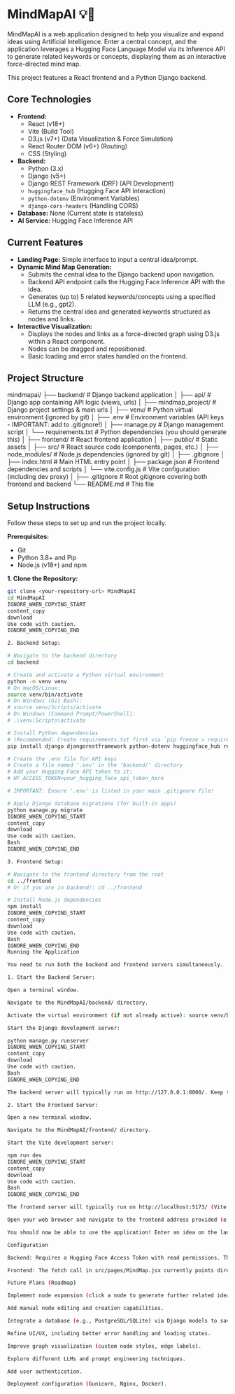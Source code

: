 # MindMapAI 💡🧠

MindMapAI is a web application designed to help you visualize and expand ideas using Artificial Intelligence. Enter a central concept, and the application leverages a Hugging Face Language Model via its Inference API to generate related keywords or concepts, displaying them as an interactive force-directed mind map.

This project features a React frontend and a Python Django backend.

## Core Technologies

*   **Frontend:**
    *   React (v18+)
    *   Vite (Build Tool)
    *   D3.js (v7+) (Data Visualization & Force Simulation)
    *   React Router DOM (v6+) (Routing)
    *   CSS (Styling)
*   **Backend:**
    *   Python (3.x)
    *   Django (v5+)
    *   Django REST Framework (DRF) (API Development)
    *   `huggingface_hub` (Hugging Face API Interaction)
    *   `python-dotenv` (Environment Variables)
    *   `django-cors-headers` (Handling CORS)
*   **Database:** None (Current state is stateless)
*   **AI Service:** Hugging Face Inference API

## Current Features

*   **Landing Page:** Simple interface to input a central idea/prompt.
*   **Dynamic Mind Map Generation:**
    *   Submits the central idea to the Django backend upon navigation.
    *   Backend API endpoint calls the Hugging Face Inference API with the idea.
    *   Generates (up to) 5 related keywords/concepts using a specified LLM (e.g., gpt2).
    *   Returns the central idea and generated keywords structured as nodes and links.
*   **Interactive Visualization:**
    *   Displays the nodes and links as a force-directed graph using D3.js within a React component.
    *   Nodes can be dragged and repositioned.
    *   Basic loading and error states handled on the frontend.

## Project Structure


mindmapai/
├── backend/ # Django backend application
│ ├── api/ # Django app containing API logic (views, urls)
│ ├── mindmap_project/ # Django project settings & main urls
│ ├── venv/ # Python virtual environment (ignored by git)
│ ├── .env # Environment variables (API keys - IMPORTANT: add to .gitignore!)
│ ├── manage.py # Django management script
│ └── requirements.txt # Python dependencies (you should generate this)
│
├── frontend/ # React frontend application
│ ├── public/ # Static assets
│ ├── src/ # React source code (components, pages, etc.)
│ ├── node_modules/ # Node.js dependencies (ignored by git)
│ ├── .gitignore
│ ├── index.html # Main HTML entry point
│ ├── package.json # Frontend dependencies and scripts
│ └── vite.config.js # Vite configuration (including dev proxy)
│
├── .gitignore # Root gitignore covering both frontend and backend
└── README.md # This file

## Setup Instructions

Follow these steps to set up and run the project locally.

**Prerequisites:**

*   Git
*   Python 3.8+ and Pip
*   Node.js (v18+) and npm

**1. Clone the Repository:**

```bash
git clone <your-repository-url> MindMapAI
cd MindMapAI
IGNORE_WHEN_COPYING_START
content_copy
download
Use code with caution.
IGNORE_WHEN_COPYING_END

2. Backend Setup:

# Navigate to the backend directory
cd backend

# Create and activate a Python virtual environment
python -m venv venv
# On macOS/Linux:
source venv/bin/activate
# On Windows (Git Bash):
# source venv/Scripts/activate
# On Windows (Command Prompt/PowerShell):
# .\venv\Scripts\activate

# Install Python dependencies
# (Recommended: Create requirements.txt first via `pip freeze > requirements.txt`)
pip install django djangorestframework python-dotenv huggingface_hub requests django-cors-headers

# Create the .env file for API keys
# Create a file named '.env' in the 'backend/' directory
# Add your Hugging Face API token to it:
# HF_ACCESS_TOKEN=your_hugging_face_api_token_here

# IMPORTANT: Ensure '.env' is listed in your main .gitignore file!

# Apply Django database migrations (for built-in apps)
python manage.py migrate
IGNORE_WHEN_COPYING_START
content_copy
download
Use code with caution.
Bash
IGNORE_WHEN_COPYING_END

3. Frontend Setup:

# Navigate to the frontend directory from the root
cd ../frontend
# Or if you are in backend/: cd ../frontend

# Install Node.js dependencies
npm install
IGNORE_WHEN_COPYING_START
content_copy
download
Use code with caution.
Bash
IGNORE_WHEN_COPYING_END
Running the Application

You need to run both the backend and frontend servers simultaneously.

1. Start the Backend Server:

Open a terminal window.

Navigate to the MindMapAI/backend/ directory.

Activate the virtual environment (if not already active): source venv/bin/activate (or equivalent for your OS).

Start the Django development server:

python manage.py runserver
IGNORE_WHEN_COPYING_START
content_copy
download
Use code with caution.
Bash
IGNORE_WHEN_COPYING_END

The backend server will typically run on http://127.0.0.1:8000/. Keep this terminal running.

2. Start the Frontend Server:

Open a new terminal window.

Navigate to the MindMapAI/frontend/ directory.

Start the Vite development server:

npm run dev
IGNORE_WHEN_COPYING_START
content_copy
download
Use code with caution.
Bash
IGNORE_WHEN_COPYING_END

The frontend server will typically run on http://localhost:5173/ (Vite will indicate the exact address).

Open your web browser and navigate to the frontend address provided (e.g., http://localhost:5173).

You should now be able to use the application! Enter an idea on the landing page and see the mind map generated.

Configuration

Backend: Requires a Hugging Face Access Token with read permissions. This must be placed in the backend/.env file as HF_ACCESS_TOKEN.

Frontend: The fetch call in src/pages/MindMap.jsx currently points directly to http://localhost:8000/api/generate-ideas/. The Vite proxy in vite.config.js is configured but not actively used by this specific fetch call (due to the absolute URL). CORS is handled by django-cors-headers on the backend.

Future Plans (Roadmap)

Implement node expansion (click a node to generate further related ideas).

Add manual node editing and creation capabilities.

Integrate a database (e.g., PostgreSQL/SQLite) via Django models to save and load mind maps.

Refine UI/UX, including better error handling and loading states.

Improve graph visualization (custom node styles, edge labels).

Explore different LLMs and prompt engineering techniques.

Add user authentication.

Deployment configuration (Gunicorn, Nginx, Docker).
